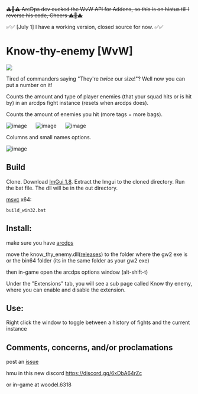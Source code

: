 ~~⚠️🚨⚠️ ArcDps dev cucked the WvW API for Addons, so this is on hiatus till I reverse his code, Cheers ⚠️🚨⚠️~~

✅✅ [July 1] I have a working version, closed source for now. ✅✅

# Know-thy-enemy [WvW]
[![](https://img.shields.io/github/downloads/typedeck0/know-thy-enemy/total?style=plastic)](../../releases)

Tired of commanders saying "They're *twice* our size!"? Well now you can put a number on it!

Counts the amount and type of player enemies (that your squad hits or is hit by) in an arcdps fight instance (resets when arcdps does).

Counts the amount of enemies you hit (more tags = more bags).

![image](https://user-images.githubusercontent.com/113395677/222940654-ff55d512-85e5-42dc-a289-9075641ce6be.png)
&nbsp;&nbsp;&nbsp;&nbsp;
![image](https://user-images.githubusercontent.com/113395677/222940678-08786dca-7a06-4b8d-8e75-18ba340e4422.png)
&nbsp;&nbsp;&nbsp;&nbsp;
![image](https://user-images.githubusercontent.com/113395677/226063666-4c092d1b-0017-421c-9d99-901a53ae5b00.png)

Columns and small names options.

![image](https://user-images.githubusercontent.com/113395677/229323981-305f5725-00c3-439d-a431-a8ee919c032b.png)

## Build
Clone. Download [ImGui 1.8](https://github.com/ocornut/imgui/tree/v1.80). Extract the Imgui to the cloned directory. Run the bat file. The dll will be in the out directory.

[msvc](https://visualstudio.microsoft.com/downloads/#build-tools-for-visual-studio-2022) x64:
```
build_win32.bat
```

## Install:
make sure you have [arcdps](https://www.deltaconnected.com/arcdps/)

move the know_thy_enemy.dll([releases](../../releases)) to the folder where the gw2 exe is or the bin64 folder (its in the same folder as your gw2 exe)

then in-game open the arcdps options window (alt-shift-t)

Under the "Extensions" tab, you will see a sub page called Know thy enemy, where you can enable and disable the extension.


## Use:
Right click the window to toggle between a history of fights and the current instance

## Comments, concerns, and/or proclamations

post an [issue](../../issues)

hmu in this new discord https://discord.gg/6xDbA64rZc

or in-game at woodel.6318

